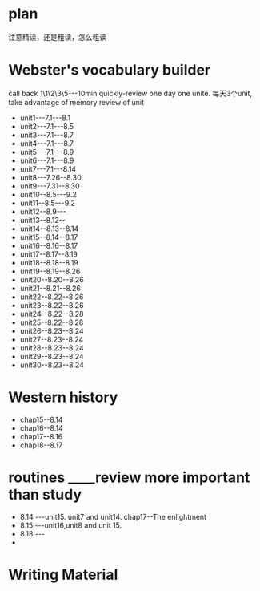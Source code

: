 # plan
注意精读，还是粗读，怎么粗读

# Webster's vocabulary builder

call back
1\1\2\3\5---10min quickly-review
one day one unite.
每天3个unit, take advantage of memory review of unit

* unit1---7.1---8.1
* unit2---7.1---8.5 
* unit3---7.1---8.7
* unit4---7.1---8.7
* unit5---7.1---8.9
* unit6---7.1---8.9
* unit7---7.1---8.14
* unit8---7.26--8.30
* unit9---7.31--8.30    
* unit10--8.5---9.2
* unit11--8.5---9.2
* unit12--8.9---
* unit13--8.12--
* unit14--8.13--8.14
* unit15--8.14--8.17      
* unit16--8.16--8.17    
* unit17--8.17--8.19    
* unit18--8.18--8.19
* unit19--8.19--8.26
* unit20--8.20--8.26
* unit21--8.21--8.26
* unit22--8.22--8.26
* unit23--8.22--8.26
* unit24--8.22--8.28
* unit25--8.22--8.28
* unit26--8.23--8.24
* unit27--8.23--8.24
* unit28--8.23--8.24
* unit29--8.23--8.24
* unit30--8.23--8.24



# Western history
* chap15--8.14
* chap16--8.14
* chap17--8.16
* chap18--8.17


# routines ____review more important than study 
* 8.14 ---unit15. unit7 and unit14. chap17--The enlightment
* 8.15 ---unit16,unit8 and unit 15. 
* 8.18 ---
* 

# Writing Material